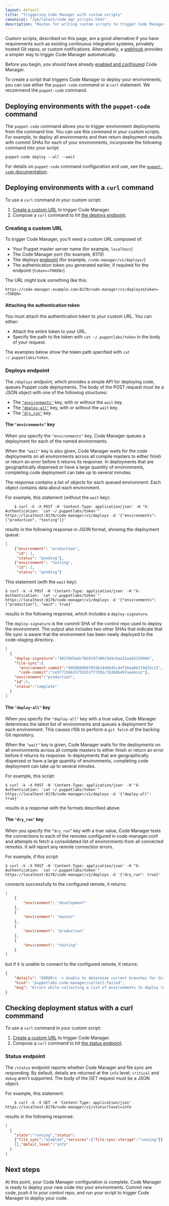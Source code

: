 ```yaml
---
layout: default
title: "Triggering Code Manager with custom scripts"
canonical: "/pe/latest/code_mgr_scripts.html"
description: "Routes for writing custom scripts to trigger Code Manager for managing and deploying Puppet code."
---
```


[repo]: ./cmgmt_control_repo.html
[puppetfile]: ./cmgmt_puppetfile.html
[code_mgr]: ./code_mgr.html
[r10k]: ./r10k.html
[cli]: ./code_mgr_cli.html
[code_mgr_config]: ./code_mgr_config.html
[code_mgr_custom]: ./code_mgr_custom.html
[code_mgr_webhook]: ./code_mgr_webhook.html
[filesync]: ./cmgmt_filesync.html


Custom scripts, described on this page, are a good alternative if you have requirements such as existing continuous integration systems, privately hosted Git repos, or custom notifications. Alternatively, a [webhook][code_mgr_webhook] provides a simpler way to trigger Code Manager automatically.

Before you begin, you should have already [enabled and configured][code_mgr_config] Code Manager.

To create a script that triggers Code Manager to deploy your environments, you can use either the `puppet-code` command or a `curl` statement. We recommend the `puppet-code` command.

## Deploying environments with the `puppet-code` command

The `puppet-code` command allows you to trigger environment deployments from the command line. You can use this command in your custom scripts. For example, to deploy all environments and then return deployment results with commit SHAs for each of your environments, incorporate the following command into your script:

`puppet-code deploy --all --wait`

For details on `puppet-code` command configuration and use, see the [`puppet-code` documentation][cli].

## Deploying environments with a `curl` command

To use a `curl` command in your custom script:

1. [Create a custom URL](#create-a-custom-url) to trigger Code Manager.
2. Compose a `curl` command to hit [the deploys endpoint](#deploys-endpoint).

### Creating a custom URL

To trigger Code Manager, you’ll need a custom URL composed of:

* Your Puppet master server name (for example, `localhost`)
* The Code Manager port (for example, 8170)
* The deploys [endpoint](#deploys-endpoint) (for example, `/code-manager/v1/deploys/`)
* The authentication token you generated earlier, if required for the endpoint (`token=<TOKEN>`)

The URL might look something like this:

```
https://code-manager.example.com:8170/code-manager/v1/deploys&token=<TOKEN>
```

#### Attaching the authentication token

You must attach the authentication token to your custom URL. You can either: 

* Attach the entire token to your URL.
* Specify the path to the token with `cat ~/.puppetlabs/token` in the body of your request.

The examples below show the token path specified with `cat ~/.puppetlabs/token`.

### Deploys endpoint

The `/deploys` endpoint, which provides a simple API for deploying code, queues Puppet code deployments. The body of the POST request must be a JSON object with one of the following structures:

* The [`"environments"`](#the-environments-key) key, with or without the `wait` key.
* The [`"deploy-all"`](#the-deploy-all-key) key, with or without the `wait` key.
* The [`"dry_run"`](#the-dry-run-key) key.

#### The `"environments"` key

When you specify the `"environments"` key, Code Manager queues a deployment for each of the named environments.

When the `"wait"` key is also given, Code Manager waits for the code deployments on all environments across all compile masters to either finish or return an error before it returns its response. In deployments that are geographically dispersed or have a large quantity of environments, completing code deployment can take up to several minutes. 

The response contains a list of objects for each queued environment. Each object contains data about each environment.

For example, this statement (without the `wait` key):

```
    $ curl -k -X POST -H 'Content-Type: application/json' -H "X-Authentication: `cat ~/.puppetlabs/token`" https://localhost:8170/code-manager/v1/deploys -d '{"environments": ["production", "testing"]}'
```

results in the following response in JSON format, showing the deployment queue:

```json
[
    {"environment": "production",
     "id": 1,
     "status": "pending"},
    {"environment": "testing",
     "id": 2,
     "status": "pending"}
```

This statement (_with_ the `wait` key):

```
$ curl -k -X POST -H 'Content-Type: application/json' -H "X-Authentication: `cat ~/.puppetlabs/token`" https://localhost:8170/code-manager/v1/deploys -d '{"environments": ["production"], "wait": true}'
```

results in the following response, which includes a `deploy-signature`. 

The `deploy-signature` is the commit SHA of the control repo used to deploy the environment. The output also includes two other SHAs that indicate that file sync is aware that the environment has been newly deployed to the code-staging directory.

```json
[
  {
    "deploy-signature":"482f8d3adc76b5197306c5d4c8aa32aa8315694b",
    "file-sync":{
      "environment-commit":"6939889b679fdb1449545c44f26aa06174d25c21",
      "code-commit":"ce5f7158615759151f77391c7b2b8b497aaebce1"},
    "environment":"production",
    "id":3,
    "status":"complete"
  }
]
```

#### The `"deploy-all"` key

When you specify the `"deploy-all"` key with a true value, Code Manager determines
the latest list of environments and queues a deployment for each environment. This
causes r10k to perform a `git fetch` of the backing Git repository.

When the `"wait"` key is given, Code Manager waits for the deployments on all environments across all compile masters to either finish or return an error before it returns its response. In deployments that are geographically dispersed or have a large quantity of environments, completing code deployment can take up to several minutes. 

For example, this script:

```
$ curl -k -X POST -H 'Content-Type: application/json' -H "X-Authentication: `cat ~/.puppetlabs/token`" https://localhost:8170/code-manager/v1/deploys -d '{"deploy-all": true}'
```

results in a response with the formats described above.

#### The `"dry_run"` key

When you specify the `“dry_run”` key with a true value, Code Manager tests the connections to each of the remotes configured in code-manager.conf and attempts to fetch a consolidated list of environments from all connected remotes. It will report any remote connection errors.

For example, if this script:

```
$ curl -k -X POST -H 'Content-Type: application/json' -H "X-Authentication: `cat ~/.puppetlabs/token`" https://localhost:8170/code-manager/v1/deploys -d '{"dry_run": true}'
```

connects successfully to the configured remote, it returns:

```json
[
    {
        "environment": "development"
    },
    {
        "environment": "master"
    },
    {
        "environment": "production"
    },
    {
        "environment": "testing"
    }
]
```

but if it is unable to connect to the configured remote, it returns:

```json
{
    "details": "ERROR\t -> Unable to determine current branches for Git source 'puppet' (/etc/puppetlabs/code-staging/environments)\nOriginal exception:\nAuthentication failed for Git remote \"https://github.com/puppetlabs/control-ro\".\n",
    "kind": "puppetlabs.code-manager/collect-failed",
    "msg": "Errors while collecting a list of environments to deploy (exit code: 1)"
}
```

## Checking deployment status with a curl commmand

To use a `curl` command in your custom script:

1. [Create a custom URL](#create-a-custom-url) to trigger Code Manager.
2. Compose a `curl` command to hit [the status endpoint](#status-endpoint).

### Status endpoint

The `/status` endpoint reports whether Code Manager and file sync are responding. By default, details are returned at the `info` level; `critical` and `debug` aren’t supported. The body of the GET request must be a JSON object.

For example, this statement:

```
    $ curl -k -X GET -H 'Content-Type: application/json' https://localhost:8170/code-manager/v1/status?level=info
```

results in the following response:

```json
[
  {
    "state":"running","status":
    {"file_sync":"enabled","services":{"file-sync-storage":"running"}},"alerts":
    [],"detail_level":"info"
  }
]
```


## Next steps

At this point, your Code Manager configuration is complete. Code Manager is ready to deploy your new code into your environments. Commit new code, push it to your control repo, and run your script to trigger Code Manager to deploy your code.
